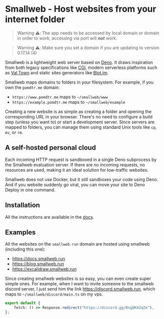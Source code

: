 # Smallweb - Host websites from your internet folder

> Warning ⚠️: The app needs to be accessed by local domain or domain in order to work, accessing via port will ***not*** work.

> Warning ⚠️: Make sure you set a domain if you are updating to version 0.17.14 (4)

Smallweb is a lightweight web server based on [Deno](https://deno.com). It draws inspiration from both legacy specifications like [CGI](https://en.wikipedia.org/wiki/Common_Gateway_Interface), modern serverless platforms such as [Val Town](https://val.town) and static sites generators like [Blot.im](https://blot.im).

Smallweb maps domains to folders in your filesystem. For example, if you own the `pomdtr.me` domain:

- `https://www.pomdtr.me` maps to `~/smallweb/www`
- `https://example.pomdtr.me` maps to `~/smallweb/example`

Creating a new website is as simple as creating a folder and opening the corresponding URL in your browser. There's no need to configure a build step (unless you want to) or start a development server. Since servers are mapped to folders, you can manage them using standard Unix tools like `cp`, `mv`, or `rm`.

## A self-hosted personal cloud

Each incoming HTTP request is sandboxed in a single Deno subprocess by the Smallweb evaluation server. If there are no incoming requests, no resources are used, making it an ideal solution for low-traffic websites.

Smallweb does not use Docker, but it still sandboxes your code using Deno. And if you website suddenly go viral, you can move your site to Deno Deploy in one command.

## Installation

All the instructions are available in the [docs](https://docs.smallweb.run).

## Examples

All the websites on the `smallweb.run` domain are hosted using smallweb (including this one):

- <https://docs.smallweb.run>
- <https://blog.smallweb.run>
- <https://excalidraw.smallweb.run>

Since creating smallweb websites is so easy, you can even create super simple ones. For example, when I want to invite someone to the smallweb discord server, I just send him the link <https://discord.smallweb.run>, which maps to `~/smallweb/discord/main.ts` on my vps.

```ts
export default {
    fetch: () => Response.redirect("https://discord.gg/BsgQK42qZe"),
};
```